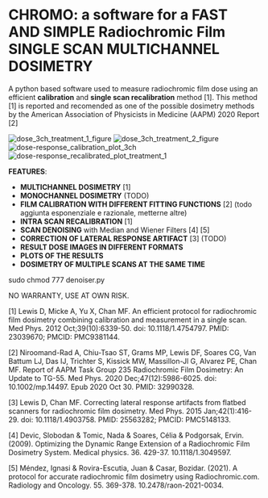 # CHROMO: a software for a FAST AND SIMPLE Radiochromic Film SINGLE SCAN MULTICHANNEL DOSIMETRY

A python based software used to measure radiochromic film dose using an efficient **calibration** and **single scan recalibration** method [1]. This method [1] is reported and recomended as one of the possible dosimetry methods by the American Association of Physicists in Medicine (AAPM) 2020 Report [2]

![dose_3ch_treatment_1_figure](https://user-images.githubusercontent.com/37676343/190628150-f0b8dfe2-b822-4ce6-9236-46927fa47b77.png)
![dose_3ch_treatment_2_figure](https://user-images.githubusercontent.com/37676343/190628154-678fc275-1263-4095-b27c-98fac5691747.png)
![dose-response_calibration_plot_3ch](https://user-images.githubusercontent.com/37676343/190628157-72492559-090b-4a2d-afe7-11849411fe10.png)
![dose-response_recalibrated_plot_treatment_1](https://user-images.githubusercontent.com/37676343/190628158-6697023a-e6f1-40ad-b349-cd3728982d0a.png)


**FEATURES**:

- **MULTICHANNEL DOSIMETRY** [1] 
- **MONOCHANNEL DOSIMETRY** (TODO)
- **FILM CALIBRATION WITH DIFFERENT FITTING FUNCTIONS** [2] (todo aggiunta esponenziale e razionale, metterne altre)
- **INTRA SCAN RECALIBRATION** [1]
- **SCAN DENOISING** with Median and Wiener Filters [4] [5]
- **CORRECTION OF LATERAL RESPONSE ARTIFACT** [3] (TODO)
- **RESULT DOSE IMAGES IN DIFFERENT FORMATS**
- **PLOTS OF THE RESULTS**
- **DOSIMETRY OF MULTIPLE SCANS AT THE SAME TIME**

sudo chmod 777 denoiser.py

NO WARRANTY, USE AT OWN RISK.

[1] Lewis D, Micke A, Yu X, Chan MF. An efficient protocol for radiochromic film dosimetry combining calibration and measurement in a single scan. Med Phys. 2012 Oct;39(10):6339-50. doi: 10.1118/1.4754797. PMID: 23039670; PMCID: PMC9381144.

[2] Niroomand-Rad A, Chiu-Tsao ST, Grams MP, Lewis DF, Soares CG, Van Battum LJ, Das IJ, Trichter S, Kissick MW, Massillon-Jl G, Alvarez PE, Chan MF. Report of AAPM Task Group 235 Radiochromic Film Dosimetry: An Update to TG-55. Med Phys. 2020 Dec;47(12):5986-6025. doi: 10.1002/mp.14497. Epub 2020 Oct 30. PMID: 32990328.

[3] Lewis D, Chan MF. Correcting lateral response artifacts from flatbed scanners for radiochromic film dosimetry. Med Phys. 2015 Jan;42(1):416-29. doi: 10.1118/1.4903758. PMID: 25563282; PMCID: PMC5148133.

[4] Devic, Slobodan & Tomic, Nada & Soares, Célia & Podgorsak, Ervin. (2009). Optimizing the Dynamic Range Extension of a Radiochromic Film Dosimetry System. Medical physics. 36. 429-37. 10.1118/1.3049597. 

[5] Méndez, Ignasi & Rovira-Escutia, Juan & Casar, Bozidar. (2021). A protocol for accurate radiochromic film dosimetry using Radiochromic.com. Radiology and Oncology. 55. 369-378. 10.2478/raon-2021-0034. 

